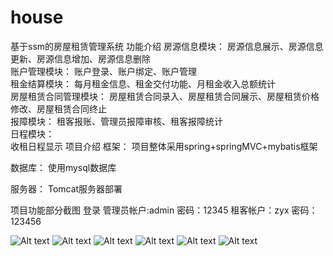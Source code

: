 # house
基于ssm的房屋租赁管理系统
功能介绍
房源信息模块： 
房源信息展示、房源信息更新、房源信息增加、房源信息删除    
账户管理模块： 
账户登录、账户绑定、账户管理   
租金结算模块： 
每月租金信息、租金交付功能、月租金收入总额统计  
房屋租赁合同管理模块： 
房屋租赁合同录入、房屋租赁合同展示、房屋租赁价格修改、房屋租赁合同终止  
报障模块： 
租客报账、管理员报障审核、租客报障统计   
日程模块：  
收租日程显示
项目介绍
框架：
项目整体采用spring+springMVC+mybatis框架

数据库：
使用mysql数据库

服务器：
Tomcat服务器部署


项目功能部分截图
登录
管理员帐户:admin 密码：12345
租客帐户：zyx 密码：123456

![Alt text](house/img/2.png)
![Alt text](https://github.com/chiuwingyan/house/blob/master/img/2.png)
![Alt text](https://github.com/chiuwingyan/house/blob/master/img/3.png)
![Alt text](https://github.com/chiuwingyan/house/blob/master/img/4.png)
![Alt text](https://github.com/chiuwingyan/house/blob/master/img/5.png)
![Alt text](https://github.com/chiuwingyan/house/blob/master/img/6.png)

